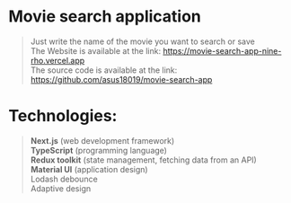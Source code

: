 # Movie search application


>Just write the name of the movie you want to search or save\
The Website is available at the link: https://movie-search-app-nine-rho.vercel.app \
The source code is available at the link: https://github.com/asus18019/movie-search-app

# Technologies:

>**Next.js** (web development framework)\
**TypeScript** (programming language)\
**Redux toolkit** (state management,  fetching data from an API)\
**Material UI** (application design)\
Lodash debounce\
Adaptive design